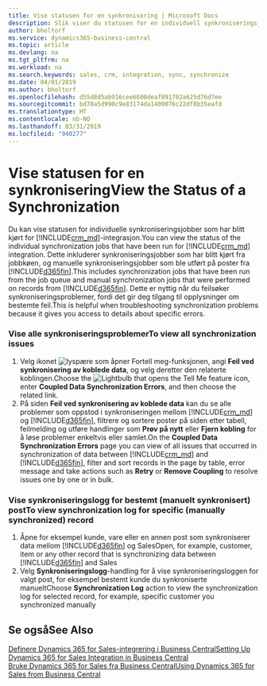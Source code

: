 ```yaml
---
title: Vise statusen for en synkronisering | Microsoft Docs
description: Slik viser du statusen for en individuell synkroniseringsjobb.
author: bholtorf
ms.service: dynamics365-business-central
ms.topic: article
ms.devlang: na
ms.tgt_pltfrm: na
ms.workload: na
ms.search.keywords: sales, crm, integration, sync, synchronize
ms.date: 04/01/2019
ms.author: bholtorf
ms.openlocfilehash: d55d8d5ab916cee6600deaf891702a625d76d7ee
ms.sourcegitcommit: bd78a5d990c9e83174da1409076c22df8b35eafd
ms.translationtype: HT
ms.contentlocale: nb-NO
ms.lasthandoff: 03/31/2019
ms.locfileid: "940277"
---
```

# <a name="view-the-status-of-a-synchronization"></a><span data-ttu-id="59123-103">Vise statusen for en synkronisering</span><span class="sxs-lookup"><span data-stu-id="59123-103">View the Status of a Synchronization</span></span>
<span data-ttu-id="59123-104">Du kan vise statusen for individuelle synkroniseringsjobber som har blitt kjørt for [!INCLUDE[crm_md](includes/crm_md.md)]-integrasjon.</span><span class="sxs-lookup"><span data-stu-id="59123-104">You can view the status of the individual synchronization jobs that have been run for [!INCLUDE[crm_md](includes/crm_md.md)] integration.</span></span> <span data-ttu-id="59123-105">Dette inkluderer synkroniseringsjobber som har blitt kjørt fra jobbkøen, og manuelle synkroniseringsjobber som ble utført på poster fra [!INCLUDE[d365fin](includes/d365fin_md.md)].</span><span class="sxs-lookup"><span data-stu-id="59123-105">This includes synchronization jobs that have been run from the job queue and manual synchronization jobs that were performed on records from [!INCLUDE[d365fin](includes/d365fin_md.md)].</span></span> <span data-ttu-id="59123-106">Dette er nyttig når du feilsøker synkroniseringsproblemer, fordi det gir deg tilgang til opplysninger om bestemte feil.</span><span class="sxs-lookup"><span data-stu-id="59123-106">This is helpful when troubleshooting synchronization problems because it gives you access to details about specific errors.</span></span>

### <a name="to-view-all-synchronization-issues"></a><span data-ttu-id="59123-107">Vise alle synkroniseringsproblemer</span><span class="sxs-lookup"><span data-stu-id="59123-107">To view all synchronization issues</span></span>
1. <span data-ttu-id="59123-108">Velg ikonet ![lyspære som åpner Fortell meg-funksjonen](media/ui-search/search_small.png "Fortell hva du vil gjøre"), angi **Feil ved synkronisering av koblede data**, og velg deretter den relaterte koblingen.</span><span class="sxs-lookup"><span data-stu-id="59123-108">Choose the ![Lightbulb that opens the Tell Me feature](media/ui-search/search_small.png "Tell me what you want to do") icon, enter **Coupled Data Synchronization Errors**, and then choose the related link.</span></span>
2. <span data-ttu-id="59123-109">På siden **Feil ved synkronisering av koblede data** kan du se alle problemer som oppstod i synkroniseringen mellom [!INCLUDE[crm_md](includes/crm_md.md)] og [!INCLUDE[d365fin](includes/d365fin_md.md)], filtrere og sortere poster på siden etter tabell, feilmelding og utføre handlinger som **Prøv på nytt** eller **Fjern kobling** for å løse problemer enkeltvis eller samlet.</span><span class="sxs-lookup"><span data-stu-id="59123-109">On the **Coupled Data Synchronization Errors** page you can view of all issues that occurred in synchronization of data between [!INCLUDE[crm_md](includes/crm_md.md)] and [!INCLUDE[d365fin](includes/d365fin_md.md)], filter and sort records in the page by table, error message and take actions such as **Retry** or **Remove Coupling** to resolve issues one by one or in bulk.</span></span>

### <a name="to-view-synchronization-log-for-specific-manually-synchronized-record"></a><span data-ttu-id="59123-110">Vise synkroniseringslogg for bestemt (manuelt synkronisert) post</span><span class="sxs-lookup"><span data-stu-id="59123-110">To view synchronization log for specific (manually synchronized) record</span></span>
1. <span data-ttu-id="59123-111">Åpne for eksempel kunde, vare eller en annen post som synkroniserer data mellom [!INCLUDE[d365fin](includes/d365fin_md.md)] og Sales</span><span class="sxs-lookup"><span data-stu-id="59123-111">Open, for example, customer, item or any other record that is synchronizing data between [!INCLUDE[d365fin](includes/d365fin_md.md)] and Sales</span></span>
2. <span data-ttu-id="59123-112">Velg **Synkroniseringslogg**-handling for å vise synkroniseringsloggen for valgt post, for eksempel bestemt kunde du synkroniserte manuelt</span><span class="sxs-lookup"><span data-stu-id="59123-112">Choose **Synchronization Log** action to view the synchronization log for selected record, for example, specific customer you synchronized manually</span></span>

## <a name="see-also"></a><span data-ttu-id="59123-113">Se også</span><span class="sxs-lookup"><span data-stu-id="59123-113">See Also</span></span>  
[<span data-ttu-id="59123-114">Definere Dynamics 365 for Sales-integrering i Business Central</span><span class="sxs-lookup"><span data-stu-id="59123-114">Setting Up Dynamics 365 for Sales Integration in Business Central</span></span>](admin-setting-up-integration-with-dynamics-sales.md)  
[<span data-ttu-id="59123-115">Bruke Dynamics 365 for Sales fra Business Central</span><span class="sxs-lookup"><span data-stu-id="59123-115">Using Dynamics 365 for Sales from Business Central</span></span>](marketing-integrate-dynamicscrm.md)
